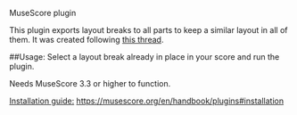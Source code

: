 MuseScore plugin

This plugin exports layout breaks to all parts to keep a similar layout in all of them.
It was created following [this thread](https://musescore.org/en/node/180806).

##Usage:
Select a layout break already in place in your score and run the plugin.

Needs MuseScore 3.3 or higher to function.

[Installation guide:](https://musescore.org/en/handbook/plugins#installation) https://musescore.org/en/handbook/plugins#installation

